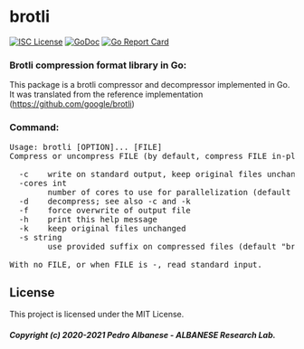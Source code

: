 # brotli
[![ISC License](http://img.shields.io/badge/license-ISC-blue.svg)](https://github.com/pedroalbanese/brotli/blob/master/LICENSE) 
[![GoDoc](https://godoc.org/github.com/pedroalbanese/brotli?status.png)](http://godoc.org/github.com/pedroalbanese/brotli)
[![Go Report Card](https://goreportcard.com/badge/github.com/pedroalbanese/brotli)](https://goreportcard.com/report/github.com/pedroalbanese/brotli)
### Brotli compression format library in Go:
This package is a brotli compressor and decompressor implemented in Go.
It was translated from the reference implementation (https://github.com/google/brotli)

### Command:
<pre>Usage: brotli [OPTION]... [FILE]
Compress or uncompress FILE (by default, compress FILE in-place).

  -c    write on standard output, keep original files unchanged
  -cores int
        number of cores to use for parallelization (default 1)
  -d    decompress; see also -c and -k
  -f    force overwrite of output file
  -h    print this help message
  -k    keep original files unchanged
  -s string
        use provided suffix on compressed files (default "brotli")

With no FILE, or when FILE is -, read standard input.</pre>

## License

This project is licensed under the MIT License.

##### Copyright (c) 2020-2021 Pedro Albanese - ALBANESE Research Lab.
